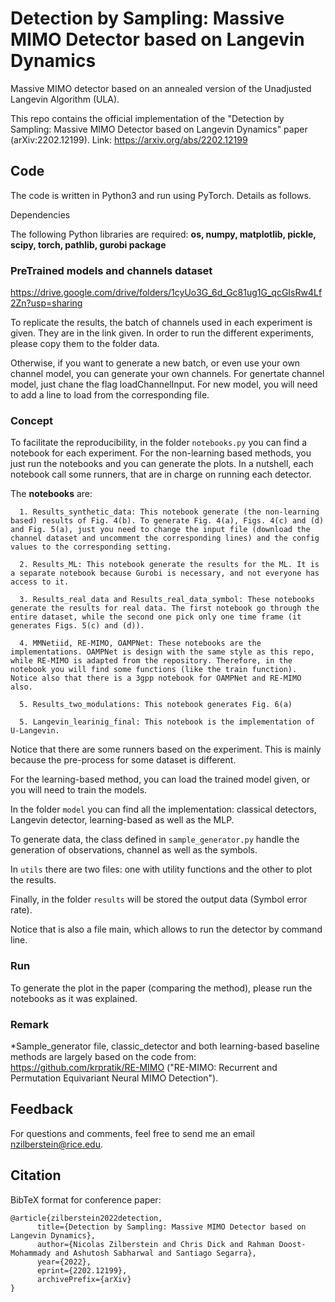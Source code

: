 # Detection by Sampling: Massive MIMO Detector based on Langevin Dynamics

Massive MIMO detector based on an annealed version of the Unadjusted Langevin Algorithm (ULA).

This repo contains the official implementation of the "Detection by Sampling: Massive MIMO Detector based on Langevin Dynamics" paper (arXiv:2202.12199). Link: https://arxiv.org/abs/2202.12199

## Code

The code is written in Python3 and run using PyTorch. Details as follows.

Dependencies

The following Python libraries are required: <strong>os, numpy, matplotlib, pickle, scipy, torch, pathlib, gurobi package</strong>

### PreTrained models and channels dataset

https://drive.google.com/drive/folders/1cyUo3G_6d_Gc81ug1G_qcGIsRw4Lf2Zn?usp=sharing

To replicate the results, the batch of channels used in each experiment is given. They are in the link given. In order to run the different experiments, please copy them to the folder data. 

Otherwise, if you want to generate a new batch, or even use your own channel model, you can generate your own channels. For genertate channel model, just chane the flag loadChannelInput. For new model, you will need to add a line to load from the corresponding file.

### Concept

To facilitate the reproducibility, in the folder ```notebooks.py``` you can find a notebook for each experiment. For the non-learning based methods, you just run the notebooks and you can generate the plots. In a nutshell, each notebook call some runners, that are in charge on running each detector. 

The **notebooks** are:

      1. Results_synthetic_data: This notebook generate (the non-learning based) results of Fig. 4(b). To generate Fig. 4(a), Figs. 4(c) and (d) and Fig. 5(a), just you need to change the input file (download the channel dataset and uncomment the corresponding lines) and the config values to the corresponding setting.

      2. Results_ML: This notebook generate the results for the ML. It is a separate notebook because Gurobi is necessary, and not everyone has access to it. 

      3. Results_real_data and Results_real_data_symbol: These notebooks generate the results for real data. The first notebook go through the entire dataset, while the second one pick only one time frame (it generates Figs. 5(c) and (d)).

      4. MMNetiid, RE-MIMO, OAMPNet: These notebooks are the implementations. OAMPNet is design with the same style as this repo, while RE-MIMO is adapted from the repository. Therefore, in the notebook you will find some functions (like the train function). Notice also that there is a 3gpp notebook for OAMPNet and RE-MIMO also.

      5. Results_two_modulations: This notebook generates Fig. 6(a)

      5. Langevin_learinig_final: This notebook is the implementation of U-Langevin.

Notice that there are some runners based on the experiment. This is mainly because the pre-process for some dataset is different.

For the learning-based method, you can load the trained model given, or you will need to train the models. 

In the folder ```model``` you can find all the implementation: classical detectors, Langevin detector, learning-based as well as the MLP.

To generate data, the class defined in ```sample_generator.py``` handle the generation of observations, channel as well as the symbols. 

In ```utils``` there are two files: one with utility functions and the other to plot the results. 

Finally, in the folder ```results``` will be stored the output data (Symbol error rate).

Notice that is also a file main, which allows to run the detector by command line.

### Run

To generate the plot in the paper (comparing the method), please run the notebooks as it was explained. 

### Remark

*Sample_generator file, classic_detector and both learning-based baseline methods are largely based on the code from: https://github.com/krpratik/RE-MIMO ("RE-MIMO: Recurrent and Permutation Equivariant Neural MIMO Detection").

## Feedback

For questions and comments, feel free to send me an email nzilberstein@rice.edu.

## Citation

BibTeX format for conference paper:

```
@article{zilberstein2022detection,
      title={Detection by Sampling: Massive MIMO Detector based on Langevin Dynamics}, 
      author={Nicolas Zilberstein and Chris Dick and Rahman Doost-Mohammady and Ashutosh Sabharwal and Santiago Segarra},
      year={2022},
      eprint={2202.12199},
      archivePrefix={arXiv}
}
```
